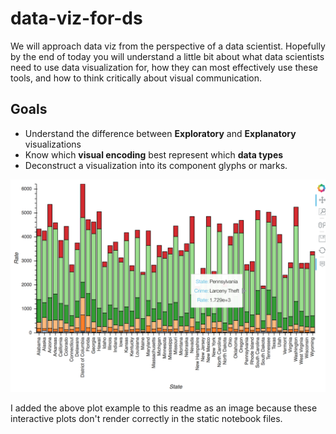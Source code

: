 # data-viz-for-ds

We will approach data viz from the perspective of a data scientist.  Hopefully by the end of today you will understand a little bit about what data scientists need to use data visualization for, how they can most effectively use these tools, and how to think critically about visual communication.

## Goals

* Understand the difference between **Exploratory** and **Explanatory** visualizations
* Know which **visual encoding** best represent which **data types**
* Deconstruct a visualization into its component glyphs or marks.

![bokeh stacked bar chart example](bokeh_plot_ex.png)

I added the above plot example to this readme as an image because these interactive plots don't render correctly in the static notebook files.
